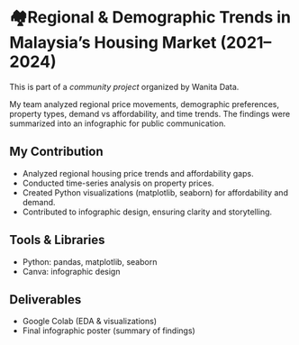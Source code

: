 # 🏘️Regional & Demographic Trends in Malaysia’s Housing Market (2021–2024)

This is part of a *community project* organized by Wanita Data.

My team analyzed regional price movements, demographic preferences, property types, demand vs affordability, and time trends. The findings were summarized into an infographic for public communication.

## My Contribution
- Analyzed regional housing price trends and affordability gaps.
- Conducted time-series analysis on property prices.
- Created Python visualizations (matplotlib, seaborn) for affordability and demand.
- Contributed to infographic design, ensuring clarity and storytelling.

## Tools & Libraries
- Python: pandas, matplotlib, seaborn
- Canva: infographic design

## Deliverables
- Google Colab (EDA & visualizations)
- Final infographic poster (summary of findings)
